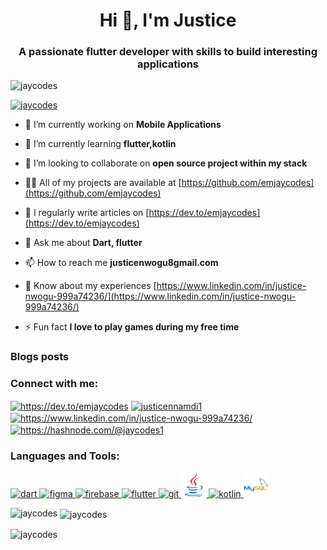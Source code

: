 <h1 align="center">Hi 👋, I'm Justice</h1>
<h3 align="center">A passionate flutter developer with skills to build interesting applications</h3>

<p align="left"> <img src="https://komarev.com/ghpvc/?username=jaycodes&label=Profile%20views&color=0e75b6&style=flat" alt="jaycodes" /> </p>

<p align="left"> <a href="https://github.com/ryo-ma/github-profile-trophy"><img src="https://github-profile-trophy.vercel.app/?username=jaycodes" alt="jaycodes" /></a> </p>


- 🔭 I’m currently working on **Mobile Applications**

- 🌱 I’m currently learning **flutter,kotlin**

- 👯 I’m looking to collaborate on **open source project within my stack**

- 👨‍💻 All of my projects are available at [https://github.com/emjaycodes](https://github.com/emjaycodes)

- 📝 I regularly write articles on [https://dev.to/emjaycodes](https://dev.to/emjaycodes)

- 💬 Ask me about **Dart, flutter**

- 📫 How to reach me **justicenwogu8gmail.com**

- 📄 Know about my experiences [https://www.linkedin.com/in/justice-nwogu-999a74236/](https://www.linkedin.com/in/justice-nwogu-999a74236/)

- ⚡ Fun fact **I love to play games during my free time**

### Blogs posts
<!-- BLOG-POST-LIST:START -->
<!-- BLOG-POST-LIST:END -->

<h3 align="left">Connect with me:</h3>
<p align="left">
<a href="https://dev.to/https://dev.to/emjaycodes" target="blank"><img align="center" src="https://raw.githubusercontent.com/rahuldkjain/github-profile-readme-generator/master/src/images/icons/Social/devto.svg" alt="https://dev.to/emjaycodes" height="30" width="40" /></a>
<a href="https://twitter.com/justicennamdi1" target="blank"><img align="center" src="https://raw.githubusercontent.com/rahuldkjain/github-profile-readme-generator/master/src/images/icons/Social/twitter.svg" alt="justicennamdi1" height="30" width="40" /></a>
<a href="https://linkedin.com/in/https://www.linkedin.com/in/justice-nwogu-999a74236/" target="blank"><img align="center" src="https://raw.githubusercontent.com/rahuldkjain/github-profile-readme-generator/master/src/images/icons/Social/linked-in-alt.svg" alt="https://www.linkedin.com/in/justice-nwogu-999a74236/" height="30" width="40" /></a>
<a href="https://hashnode.com/https://hashnode.com/@jaycodes1" target="blank"><img align="center" src="https://raw.githubusercontent.com/rahuldkjain/github-profile-readme-generator/master/src/images/icons/Social/hashnode.svg" alt="https://hashnode.com/@jaycodes1" height="30" width="40" /></a>
</p>

<h3 align="left">Languages and Tools:</h3>
<p align="left"> <a href="https://dart.dev" target="_blank" rel="noreferrer"> <img src="https://www.vectorlogo.zone/logos/dartlang/dartlang-icon.svg" alt="dart" width="40" height="40"/> </a> <a href="https://www.figma.com/" target="_blank" rel="noreferrer"> <img src="https://www.vectorlogo.zone/logos/figma/figma-icon.svg" alt="figma" width="40" height="40"/> </a> <a href="https://firebase.google.com/" target="_blank" rel="noreferrer"> <img src="https://www.vectorlogo.zone/logos/firebase/firebase-icon.svg" alt="firebase" width="40" height="40"/> </a> <a href="https://flutter.dev" target="_blank" rel="noreferrer"> <img src="https://www.vectorlogo.zone/logos/flutterio/flutterio-icon.svg" alt="flutter" width="40" height="40"/> </a> <a href="https://git-scm.com/" target="_blank" rel="noreferrer"> <img src="https://www.vectorlogo.zone/logos/git-scm/git-scm-icon.svg" alt="git" width="40" height="40"/> </a> <a href="https://www.java.com" target="_blank" rel="noreferrer"> <img src="https://raw.githubusercontent.com/devicons/devicon/master/icons/java/java-original.svg" alt="java" width="40" height="40"/> </a> <a href="https://kotlinlang.org" target="_blank" rel="noreferrer"> <img src="https://www.vectorlogo.zone/logos/kotlinlang/kotlinlang-icon.svg" alt="kotlin" width="40" height="40"/> </a> <a href="https://www.mysql.com/" target="_blank" rel="noreferrer"> <img src="https://raw.githubusercontent.com/devicons/devicon/master/icons/mysql/mysql-original-wordmark.svg" alt="mysql" width="40" height="40"/> </a> </p>

<p><img align="left" src="https://github-readme-stats.vercel.app/api/top-langs?username=jaycodes&show_icons=true&locale=en&layout=compact" alt="jaycodes" /></p>

<p>&nbsp;<img align="center" src="https://github-readme-stats.vercel.app/api?username=jaycodes&show_icons=true&locale=en" alt="jaycodes" /></p>

<p><img align="center" src="https://github-readme-streak-stats.herokuapp.com/?user=jaycodes&" alt="jaycodes" /></p>
